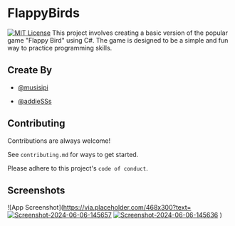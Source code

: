 
# FlappyBirds 
[![MIT License](https://img.shields.io/badge/License-MIT-green.svg)](https://choosealicense.com/licenses/mit/)
This project involves creating a basic version of the popular game "Flappy Bird" using C#. The game is designed to be a simple and fun way to practice programming skills.


## Create By

- [@musisipi](https://www.github.com/musisipi)

- [@addieSSs](https://www.github.com/addieSSs)



## Contributing

Contributions are always welcome!

See `contributing.md` for ways to get started.

Please adhere to this project's `code of conduct`.


## Screenshots

![App Screenshot](https://via.placeholder.com/468x300?text=<a href="https://ibb.co.com/m9t8gS2"><img src="https://i.ibb.co.com/N9pSb7J/Screenshot-2024-06-06-145657.png" alt="Screenshot-2024-06-06-145657" border="0"></a>
<a href="https://imgbb.com/"><img src="https://i.ibb.co.com/kJsj4wR/Screenshot-2024-06-06-145636.png" alt="Screenshot-2024-06-06-145636" border="0"></a>
)


